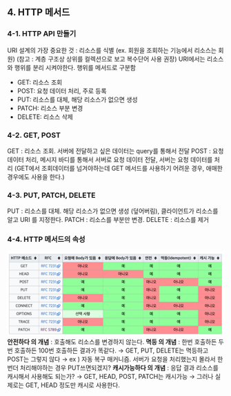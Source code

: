 ## 4. HTTP 메서드
### 4-1. HTTP API 만들기
URI 설계의 가장 중요한 것 : 리소스를 식별 (ex. 회원을 조회하는 기능에서 리소스는 회원)
(참고 : 계층 구조상 상위를 컬렉션으로 보고 복수단어 사용 권장)
URI에서는 리소스와 행위를 분리 시켜야한다. 행위를 메서드로 구분함
- GET: 리소스 조회
- POST: 요청 데이터 처리, 주로 등록
- PUT: 리소스를 대체, 해당 리소스가 없으면 생성
- PATCH: 리소스 부분 변경
- DELETE: 리소스 삭제
### 4-2. GET, POST
GET : 리소스 조회. 서버에 전달하고 싶은 데이터는 query를 통해서 전달
POST : 요청 데이터 처리, 메시지 바디를 통해서 서버로 요청 데이터 전달, 서버는 요청 데이터를 처리 (GET에서 조회데이터를 넘겨야하는데 GET 메서드를 사용하기 어려운 경우, 애매한 경우에도 사용을 한다.)
### 4-3. PUT, PATCH, DELETE
PUT : 리소스를 대체. 해당 리소스가 없으면 생성 (덮어버림), 클라이언트가 리소스를 알고 URI 를 지정한다.
PATCH : 리소스를 부분만 변경.
DELETE : 리소스를 제거
### 4-4. HTTP 메서드의 속성
![](attachment/870071ad60d9b0fc66e15d1553a00f57.png)
**안전하다 의 개념** : 호출해도 리소스를 변경하지 않는다.
**멱등 의 개념** : 한번 호출하든 두번 호출하든 100번 호출하든 결과가 똑같다.
→ GET, PUT, DELETE는 멱등하고 POST는 그렇지 않다
→ ex ) 자동 복구 매커니즘. 서버가 요청을 처리했는지 몰라서 한번더 처리해야하는 경우 PUT쓰면되겠지?
**캐시가능하다 의 개념** : 응답 결과 리소스를 캐시해서 사용해도 되는가?
→ GET, HEAD, POST, PATCH는 캐시가능
→ 그러나 실제로는 GET, HEAD 정도만 캐시로 사용한다.